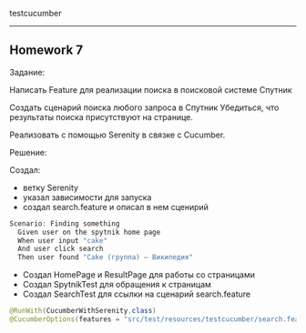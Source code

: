 testcucumber


---
Homework 7
---

Задание:

Написать Feature для реализации поиска в поисковой системе Спутник

Создать сценарий поиска любого запроса в Спутник
Убедиться, что результаты поиска присутствуют на странице.

Реализовать с помощью Serenity в связке с Cucumber.

Решение:

Создал:
- ветку Serenity
- указал зависимости для запуска
- создал search.feature и описал в нем сценирий 
```java
Scenario: Finding something
  Given user on the spytnik home page
  When user input "cake"
  And user click search
  Then user found "Cake (группа) — Википедия"
```
- Создал HomePage и ResultPage для работы со страницами
- Создал SpytnikTest для обращения к страницам 
- Создал SearchTest для ссылки на сценарий search.feature
```java
@RunWith(CucumberWithSerenity.class)
@CucumberOptions(features = "src/test/resources/testcucumber/search.feature")
```
